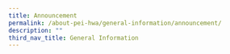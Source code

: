 ```yaml
---
title: Announcement
permalink: /about-pei-hwa/general-information/announcement/
description: ""
third_nav_title: General Information
---
```

